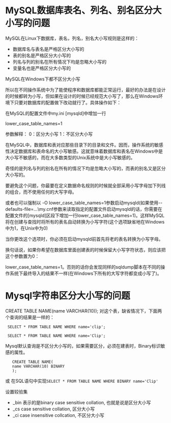 # MySQL数据库表名、列名、别名区分大小写的问题

MySQL在Linux下数据库，表名，列名，别名大小写规则是这样的：

* 数据库名与表名是严格区分大小写的
* 表的别名是严格区分大小写的
* 列名与列的别名在所有情况下均是忽略大小写的
* 变量名也是严格区分大小写的



MySQL在Windows下都不区分大小写



所以在不同操作系统中为了能使程序和数据库都能正常运行，最好的办法是在设计的时候都转为小写，但如果在设计的时候已经规范大小写了，那么在Windows环境下只要对数据库的配置做下改动就行了。具体操作如下：

在MySQL的配置文件中my.ini \[mysqld\]中增加一行

lower\_case\_table\_names=1

参数解释：
0：区分大小写
1：不区分大小写

在MySQL中，数据库和表对应那些目录下的目录和文件。因而，操作系统的敏感性决定数据库和表命名的大小写敏感。这就意味着数据库和表名在Windows中是大小写不敏感的，而在大多数类型的Unix系统中是大小写敏感的。

奇怪的是列名与列的别名在所有的情况下均是忽略大小写的，而表的别名又是区分大小写的。

要避免这个问题，你最要在定义数据命名规则的时候就全部采用小写字母加下列线的组合，而不使用任何的大写字母。

或者也可以强制以 -O lower\_case\_table\_names=1参数启动mysqld(如果使用--defaults-file=...\my.cnf参数来读取指定的配置文件启动mysqld的话，你需要在配置文件的[mysqld]区段下增加一行lower_case_table_names=1)。这样MySQL将在创建与查找时将所有的表名自动转换为小写字符(这个选项缺省地在Windows中为1，在Unix中为0)

当你更改这个选项时，你必须在启动mysqld前首先将老的表名转换为小写字母。

换句话说，如果你希望在数据库里面创建表的时候保留大小写字符状态，则应该把这个参数置为0：

   lower\_case\_table\_names=1。否则的话你会发现同样的sqldump脚本在不同的操作系统下最终导入的结果不一样(在Windows下所有的大写字符都变成小写了)。
   


# Mysql字符串区分大小写的问题
CREATE TABLE NAME(name VARCHAR(10));
对这个表，缺省情况下，下面两个查询的结果是一样的：
   


```
 SELECT * FROM TABLE NAME WHERE name='clip';

 SELECT * FROM TABLE NAME WHERE name='Clip';
```

Mysql默认查询是不区分大小写的，如果需要区分，必须在建表时，Binary标识敏感的属性。



```
   CREATE TABLE NAME(
   name VARCHAR(10) BINARY
   );
```

或
在SQL语句中实现`SELECT * FROM TABLE NAME WHERE BINARY name='Clip'`

设置较验集
* _bin 表示的是binary case sensitive collation, 也就是说是区分大小写
* _cs case sensitive collation, 区分大小写
* _ci case insensitive collcation, 不区分大小写






 



